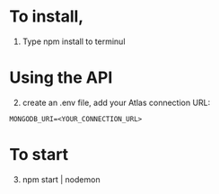 # To install,

1. Type npm install to terminul

# Using the API

2. create an .env file, add your Atlas connection URL:

```
MONGODB_URI=<YOUR_CONNECTION_URL>
```

# To start

3. npm start | nodemon
